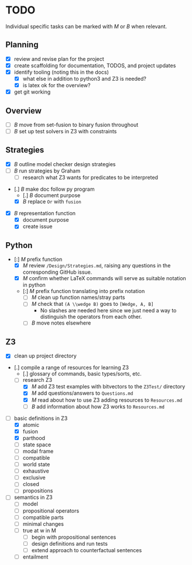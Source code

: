 # TODO

Individual specific tasks can be marked with _M_ or _B_ when relevant.

## Planning

- [x] review and revise plan for the project
- [x] create scaffolding for documentation, TODOS, and project updates
- [x] identify tooling (noting this in the docs)
  - [x] what else in addition to python3 and Z3 is needed?
  - [x] is latex ok for the overview?
- [x] get git working

## Overview

- [ ] _B_ move from set-fusion to binary fusion throughout
- [ ] _B_ set up test solvers in Z3 with constraints

## Strategies

- [x] _B_ outline model checker design strategies
- [ ] _B_ run strategies by Graham
  - [ ] research what Z3 wants for predicates to be interpreted
- [.] _B_ make doc follow py program
  - [.] _B_ document purpose
  - [x] _B_ replace `Or` with `fusion`
- [x] _B_ representation function
  - [x] document purpose
  - [x] create issue

## Python

- [:] _M_ prefix function
  - [x] _M_ review `/Design/Strategies.md`, raising any questions in the corresponding GitHub issue.
  - [x] _M_ confirm whether LaTeX commands will serve as suitable notation in python
  - [:] _M_ prefix function translating into prefix notation
    - [ ] _M_ clean up function names/stray parts
    - [ ] _M_ check that `(A \\wedge B)` goes to `[Wedge, A, B]`
      - No slashes are needed here since we just need a way to distinguish the operators from each other.
    - [ ] _B_ move notes elsewhere

## Z3

- [x] clean up project directory
- [.] compile a range of resources for learning Z3
  - [.] glossary of commands, basic types/sorts, etc.
  - [ ] research Z3
    - [x] _M_ add Z3 test examples with bitvectors to the `Z3Test/` directory
    - [x] _M_ add questions/answers to `Questions.md`
    - [x] _M_ read about how to use Z3 adding resources to `Resources.md`
    - [ ] _B_ add information about how Z3 works to `Resources.md`
- [ ] basic definitions in Z3
  - [x] atomic
  - [x] fusion
  - [x] parthood
  - [ ] state space
  - [ ] modal frame
  - [ ] compatible
  - [ ] world state
  - [ ] exhaustive
  - [ ] exclusive
  - [ ] closed
  - [ ] propositions
- [ ] semantics in Z3
  - [ ] model
  - [ ] propositional operators
  - [ ] compatible parts
  - [ ] minimal changes
  - [ ] true at w in M
    - [ ] begin with propositional sentences
    - [ ] design definitions and run tests
    - [ ] extend approach to counterfactual sentences
  - [ ] entailment

